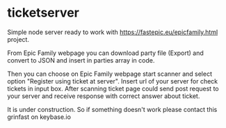 # ticketserver

Simple node server ready to work with https://fastepic.eu/epicfamily.html project.

From Epic Family webpage you can download party file (Export) and convert to JSON and insert in parties array in code. 

Then you can choose on Epic Family webpage start scanner and select option "Register using ticket at server". Insert url of your server for check tickets in input box. After scanning ticket page could send post request to your server and receive response with correct answer about ticket.

It is under construction. So if something doesn't work please contact this grinfast on keybase.io
